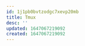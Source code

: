 ```yaml
---
id: 1j1pb0bvtzodgc7xevp20mb
title: Tmux
desc: ''
updated: 1647067219092
created: 1647067219092
---
```


